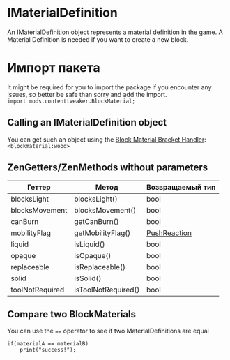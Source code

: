 # IMaterialDefinition

An IMaterialDefinition object represents a material definition in the game. A Material Definition is needed if you want to create a new block.

# Импорт пакета

It might be required for you to import the package if you encounter any issues, so better be safe than sorry and add the import.  
`import mods.contenttweaker.BlockMaterial;`

## Calling an IMaterialDefinition object

You can get such an object using the [Block Material Bracket Handler](/Mods/ContentTweaker/Vanilla/Brackets/Bracket_Block_Material/):  
`<blockmaterial:wood>`

## ZenGetters/ZenMethods without parameters

| Геттер          | Метод               | Возвращаемый тип                                                       |
| --------------- | ------------------- | ---------------------------------------------------------------------- |
| blocksLight     | blocksLight()       | bool                                                                   |
| blocksMovement  | blocksMovement()    | bool                                                                   |
| canBurn         | getCanBurn()        | bool                                                                   |
| mobilityFlag    | getMobilityFlag()   | [PushReaction](/Mods/ContentTweaker/Vanilla/Types/Block/PushReaction/) |
| liquid          | isLiquid()          | bool                                                                   |
| opaque          | isOpaque()          | bool                                                                   |
| replaceable     | isReplaceable()     | bool                                                                   |
| solid           | isSolid()           | bool                                                                   |
| toolNotRequired | isToolNotRequired() | bool                                                                   |

## Compare two BlockMaterials

You can use the `==` operator to see if two MaterialDefinitions are equal

```zenscript
if(materialA == materialB)
    print("success!");
```